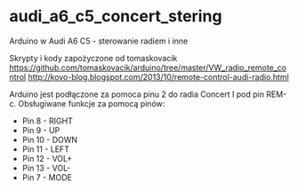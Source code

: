 # audi_a6_c5_concert_stering
Arduino w Audi A6 C5 - sterowanie radiem i inne

Skrypty i kody zapożyczone od tomaskovacik
https://github.com/tomaskovacik/arduino/tree/master/VW_radio_remote_control
http://kovo-blog.blogspot.com/2013/10/remote-control-audi-radio.html

Arduino jest podłączone za pomoca pinu 2 do radia Concert I pod pin REM-c.
Obsługiwane funkcje za pomocą pinów:

- Pin 8 - RIGHT
- Pin 9 - UP
- Pin 10 - DOWN
- Pin 11 - LEFT
- Pin 12 - VOL+
- Pin 13 - VOL-
- Pin 7 - MODE
